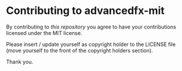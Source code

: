 # Contributing to advancedfx-mit

By contributing to _this repository_ you agree to have your contributions licensed under the MIT license.

Please insert / update yourself as copyright holder to the LICENSE file (move yourself to the front of the copyright holders section).

Thank you.
